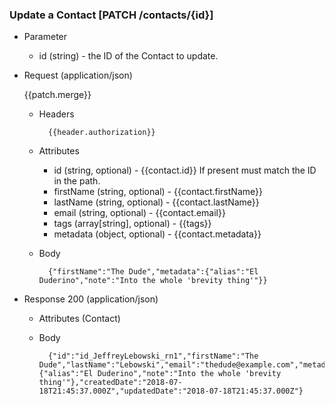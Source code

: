 ### Update a Contact [PATCH /contacts/{id}]
            
+ Parameter
    + id (string) - the ID of the Contact to update.

+ Request (application/json)

    {{patch.merge}}

    + Headers
    
            {{header.authorization}}
        
    + Attributes
        + id (string, optional) - {{contact.id}}  If present must match the ID in the path.
        + firstName (string, optional) - {{contact.firstName}}
        + lastName (string, optional) - {{contact.lastName}}
        + email (string, optional) - {{contact.email}}
        + tags (array[string], optional) - {{tags}}
        + metadata (object, optional) - {{contact.metadata}}

    + Body

            {"firstName":"The Dude","metadata":{"alias":"El Duderino","note":"Into the whole 'brevity thing'"}}
    
+ Response 200 (application/json)
    + Attributes (Contact)

    + Body
            
            {"id":"id_JeffreyLebowski_rn1","firstName":"The Dude","lastName":"Lebowski","email":"thedude@example.com","metadata":{"alias":"El Duderino","note":"Into the whole 'brevity thing'"},"createdDate":"2018-07-18T21:45:37.000Z","updatedDate":"2018-07-18T21:45:37.000Z"}
